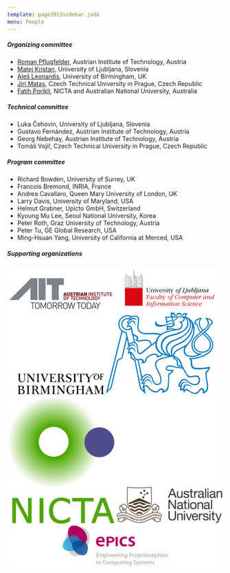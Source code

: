 ```yaml
---
template: page2013sidebar.jade
menu: People
---
```


##### Organizing committee

-   [Roman
    Pflugfelder](http://www.cat-project.at/index.php/team/roman-pflugfelder),
    Austrian Institute of Technology, Austria
-   [Matej Kristan](http://www.vicos.si/People/Matejk), University of
    Ljubljana, Slovenia
-   [Aleš Leonardis](http://www.vicos.si/People/Ales_Leonardis),
    University of Birmingham, UK
-   [Jiri Matas](http://cmp.felk.cvut.cz/~matas/), Czech Technical
    University in Prague, Czech Republic
-   [Fatih Porikli](http://www.porikli.com/), NICTA and Australian
    National University, Australia

##### Technical committee

-   Luka Čehovin, University of Ljubljana, Slovenia
-   Gustavo Fernández, Austrian Institute of Technology, Austria
-   Georg Nebehay, Austrian Institute of Technology, Austria
-   Tomáš Vojíř, Czech Technical University in Prague, Czech Republic

##### Program committee

-   Richard Bowden, University of Surrey, UK
-   Francois Bremond, INRIA, France
-   Andrea Cavallaro, Queen Mary University of London, UK
-   Larry Davis, University of Maryland, USA
-   Helmut Grabner, Upicto GmbH, Switzerland
-   Kyoung Mu Lee, Seoul National University, Korea
-   Peter Roth, Graz University of Technology, Austria
-   Peter Tu, GE Global Research, USA
-   Ming-Hsuan Yang, University of California at Merced, USA

##### Supporting organizations

<p style="text-align: center; background-color: white;">
	<a href="http://www.ait.ac.at/about-us/?L=1"><img alt="AIT" src="img/logo_ait.png" /></a>
	<a href="http://www.uni-lj.si/en/"><img alt="University of Ljubljana" src="img/logo_ljubljana.png" /></a>
	<a href="http://www.birmingham.ac.uk/"><img alt="University of Birmingham" src="img/logo_birmingham.gif" /></a>
	<a href="http://www.cvut.cz/"><img alt="Czech Technical University in Prague" src="img/logo_cvut.png" /></a>
	<a href="http://nicta.com.au/"><img alt="NICTA" src="img/logo_nicta.png" /></a>
	<a href="http://www.anu.edu.au/"><img alt="Australian National University" src="img/logo_anu.png" /></a>
	<a href="http://www.epics-project.eu/"><img alt="EPiCS" src="img/logo_epics.png" /></a>
</p>

